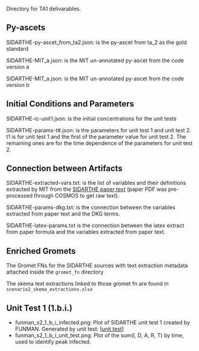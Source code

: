 Directory for TA1 delivarables.

## Py-ascets

SIDARTHE-py-ascet_from_ta2.json: is the py-ascet from ta_2 as the gold standard

SIDARTHE-MIT_a.json: is the MIT un-annotated py-ascet from the code version a

SIDARTHE-MIT_a.json: is the MIT un-annotated py-ascet from the code version b

## Initial Conditions and Parameters

SIDARTHE-ic-unit1.json: is the initial concentrations for the unit tests

SIDARTHE-params-t#.json: is the parameters for unit test 1 and unit test 2. t1 is  for unit test 1 and the first of the parameter value for unit test 2. The remaining ones are for the time dependence of the parameters for unit test 2. 

## Connection between Artifacts

SIDARTHE-extracted-vars.txt: is the list of variables and their definitions extracted by MIT from the [SIDARTHE paper text](https://www.ncbi.nlm.nih.gov/pmc/articles/PMC7175834/pdf/41591_2020_Article_883.pdf) (paper PDF was pre-processed through COSMOS to get raw text).

SIDARTHE-params-dkg.txt: is the connection between the variables extracted from paper text and the DKG terms.

SIDARTHE-latex-params.txt is the connection between the latex extract from paper formula and the variables extracted from paper text.

## Enriched Gromets
The Gromet FNs for the SIDARTHE sources with text extraction metadata attached inside the `gromet_fn` directory

The skema text extractions linked to those gromet fn are found in `scenario2_skema_extractions.xlsx`

## Unit Test 1 (1.b.i.)

- funman_s2_1_b_i_infected.png: Plot of SIDARTHE unit test 1 created by FUNMAN. Generated by unit test: [[unit test](https://github.com/ml4ai/funman/blob/6mo-evaluation/scratch/funman_s2_1_b_i_unit_test.py)]
- funman_s2_1_b_i_unit_test.png: Plot of the sum(I, D, A, R, T) by time, used to identify peak infected. 